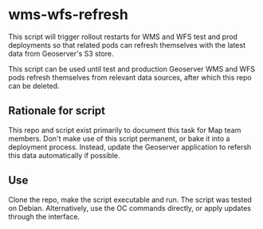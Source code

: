 # wms-wfs-refresh

This script will trigger rollout restarts for WMS and WFS test and prod deployments so that related pods can refresh themselves with the latest data from Geoserver's S3 store. 

This script can be used until test and production Geoserver WMS and WFS pods refresh themselves from relevant data sources, after which this repo can be deleted.

## Rationale for script

This repo and script exist primarily to document this task for Map team members. Don't make use of this script permanent, or bake it into a deployment process. Instead, update the Geoserver application to refersh this data automatically if possible.  

## Use

Clone the repo, make the script executable and run. The script was tested on Debian. Alternatively, use the OC commands directly, or apply updates through the interface.